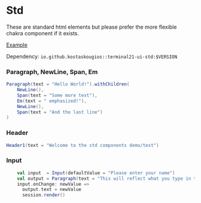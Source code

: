 # Std

These are standard html elements but please prefer the more flexible chakra component if it exists.

[Example](../examples/src/main/scala/tests/StdComponents.scala)

Dependency: `io.github.kostaskougios::terminal21-ui-std:$VERSION`

### Paragraph, NewLine, Span, Em

```scala
Paragraph(text = "Hello World!").withChildren(
    NewLine(),
    Span(text = "Some more text"),
    Em(text = " emphasized!"),
    NewLine(),
    Span(text = "And the last line")
)
```
### Header

```scala
Header1(text = "Welcome to the std components demo/test")
```

### Input

```scala
    val input  = Input(defaultValue = "Please enter your name")
    val output = Paragraph(text = "This will reflect what you type in the input")
    input.onChange: newValue =>
      output.text = newValue
      session.render()

```